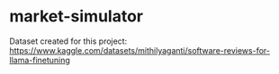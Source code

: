 # market-simulator
Dataset created for this project: https://www.kaggle.com/datasets/mithilyaganti/software-reviews-for-llama-finetuning
